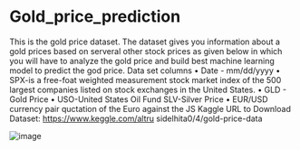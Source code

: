 # Gold_price_prediction
This is the gold price dataset. The dataset gives you information about a gold prices based on serveral other stock prices as given below in which you will have to analyze the gold price and build best machine learning model to predict the god price.
Data set columns
• Date - mm/dd/yyyy
• SPX-is a free-foat weighted measurement stock market index of the 500 largest companies listed on stock exchanges in the United States.
• GLD - Gold Price
• USO-United States Oil Fund
SLV-Silver Price
• EUR/USD currency pair quctation of the Euro against the JS
Kaggle URL to Download Dataset: https://www.keggle.com/altru sidelhita0/4/gold-price-data

![image](https://github.com/user-attachments/assets/337affb4-a452-4328-89fc-d2644645a8d1)
